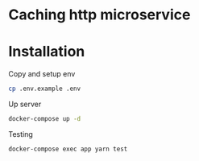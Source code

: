 # Caching http microservice

# Installation

Copy and setup env
```bash
cp .env.example .env
```

Up server
```bash
docker-compose up -d
```

Testing
```bash
docker-compose exec app yarn test
```
